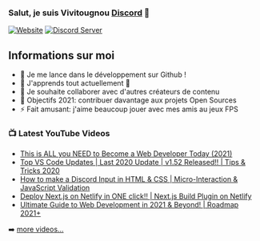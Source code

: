 ### Salut, je suis Vivitougnou [Discord][website] 👋

[![Website](https://media.discordapp.net/attachments/440052258172960768/792510905371459624/unknown.png)](https://discord.bio/p/vivitougnou)
[![Discord Server](https://media.discordapp.net/attachments/440052258172960768/792511613366042644/unknown.png)](https://discord.gg/s9tHHEY9vr)

## Informations sur moi

- 🔭 Je me lance dans le développement sur Github !
- 🌱 J'apprends tout actuellement 🤣
- 👯 Je souhaite collaborer avec d'autres créateurs de contenu
- 🥅 Objectifs 2021: contribuer davantage aux projets Open Sources
- ⚡ Fait amusant: j'aime beaucoup jouer avec mes amis au jeux FPS


### 📺 Latest YouTube Videos

<!-- YOUTUBE:START -->
- [This is ALL you NEED to Become a Web Developer Today (2021)](https://www.youtube.com/watch?v=LTwFX-hitQo)
- [Top VS Code Updates | Last 2020 Update | v1.52 Released!! | Tips & Tricks 2020](https://www.youtube.com/watch?v=dgOu1Y9xl5k)
- [How to make a Discord Input in HTML & CSS | Micro-Interaction & JavaScript Validation](https://www.youtube.com/watch?v=3tG1jUQbuSI)
- [Deploy Next.js on Netlify in ONE click!! | Next.js Build Plugin on Netlify](https://www.youtube.com/watch?v=NhWCEdja9W4)
- [Ultimate Guide to Web Development in 2021 & Beyond! | Roadmap 2021+](https://www.youtube.com/watch?v=7k7ETzqOxn8)
<!-- YOUTUBE:END -->

➡️ [more videos...](https://youtube.com/codestackr)

[website]: https://discord.bio/p/vivitougnou

